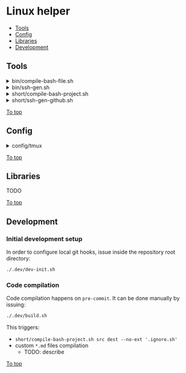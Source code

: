 <a id="top"></a>

# Linux helper

* [Tools](#tools)
* [Config](#config)
* [Libraries](#libraries)
* [Development](#development)

## Tools

<a id="bin/compile-bash-file.sh"></a>
<details><summary>bin/compile-bash-file.sh</summary>
  <!-- .LH_ADHOC_USAGE:bin/compile-bash-file.sh -->
  <!-- .LH_HELP:bin/compile-bash-file.sh -->
</details>  
<a id="bin/ssh-gen.sh"></a>
<details><summary>bin/ssh-gen.sh</summary>
  <!-- .LH_ADHOC_USAGE:bin/ssh-gen.sh -->
  <!-- .LH_HELP:bin/ssh-gen.sh -->
</details>  
<a id="short/compile-bash-project.sh"></a>
<details><summary>short/compile-bash-project.sh</summary>
  <!-- .LH_ADHOC_USAGE:short/compile-bash-project.sh -->
  <!-- .LH_HELP:short/compile-bash-project.sh -->
</details>  
<a id="short/ssh-gen-github.sh"></a>
<details><summary>short/ssh-gen-github.sh</summary>
  <!-- .LH_ADHOC_USAGE:short/ssh-gen-github.sh -->
  <!-- .LH_HELP:short/ssh-gen-github.sh -->
</details>  

[To top]

## Config

<a id="config/tmux"></a>
<details><summary>config/tmux</summary>

  `TMUX_CONFD` - tmux confd directory. To install to some system directory prefix the command with `sudo`.

  To view the configurations pass `--info` flag as the first param to the scripts.

  `default.conf`
  <!-- .LH_ADHOC:config/tmux/default.sh [TMUX_CONFD="${HOME}/.tmux"] -->

  `plugins.conf`, `appendix.conf` (requires git and tmux installed)
  <!-- .LH_ADHOC:config/tmux/plugins.sh [TMUX_CONFD="${HOME}/.tmux"] -->
</details>  

[To top]

## Libraries

TODO

[To top]

## Development

### Initial development setup

In order to configure local git hooks, issue inside the repository root directory:

```sh
./.dev/dev-init.sh
```

### Code compilation

Code compilation happens on `pre-commit`. It can be done manually by issuing:

```sh
./.dev/build.sh
```

This triggers:

* `short/compile-bash-project.sh src dest --no-ext '.ignore.sh'`
* custom `*.md` files compilation
  * TODO: describe

[To top]

[To top]: #top
